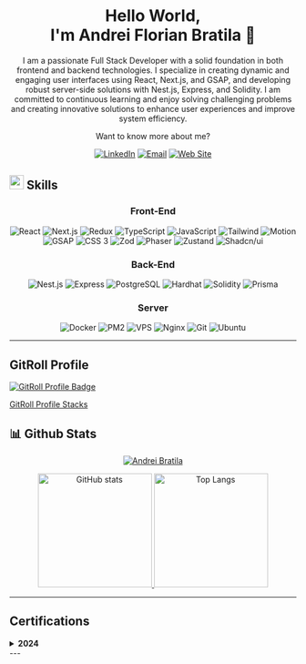 <div align="center">

# Hello World, <br> I'm Andrei Florian Bratila 👋

</div>

<div align="center">

I am a passionate Full Stack Developer with a solid foundation in both frontend and backend technologies. I specialize in creating dynamic and engaging user interfaces using React, Next.js, and GSAP, and developing robust server-side solutions with Nest.js, Express, and Solidity. I am committed to continuous learning and enjoy solving challenging problems and creating innovative solutions to enhance user experiences and improve system efficiency.

Want to know more about me?

[![LinkedIn](https://img.shields.io/badge/LinkedIn-0077B5?style=for-the-badge&logo=linkedin&logoColor=white)](https://www.linkedin.com/in/andrei-florian-bratila/)
[![Email](https://img.shields.io/badge/Email-D14836?style=for-the-badge&logo=gmail&logoColor=white)](mailto:andreiflorianbratila@gmail.com)
[![Web Site](https://img.shields.io/badge/Web-Site-37a779?style=for-the-badge&logoColor=white)](https://andreiflorianbratila.dev)

</div>

## <img src="https://media.giphy.com/media/QssGEmpkyEOhBCb7e1/giphy.gif" width="25px"> Skills

<div align="center">

### Front-End

![React](https://img.shields.io/badge/React-grey?style=for-the-badge&logo=react)
![Next.js](https://img.shields.io/badge/Next.js-grey?style=for-the-badge&logo=next.js)
![Redux](https://img.shields.io/badge/Redux-grey?style=for-the-badge&logo=redux)
![TypeScript](https://img.shields.io/badge/TypeScript-grey?style=for-the-badge&logo=typescript)
![JavaScript](https://img.shields.io/badge/JavaScript-grey?style=for-the-badge&logo=javascript)
![Tailwind](https://img.shields.io/badge/Tailwind-grey?style=for-the-badge&logo=tailwindcss)
![Motion](https://img.shields.io/badge/Motion-grey?style=for-the-badge&logo=motion)
![GSAP](https://img.shields.io/badge/GSAP-grey?style=for-the-badge&logo=gsap)
![CSS 3](https://img.shields.io/badge/CSS%203-grey?style=for-the-badge&logo=css3)
![Zod](https://img.shields.io/badge/Zod-grey?style=for-the-badge&logo=zod)
![Phaser](https://img.shields.io/badge/Phaser-grey?style=for-the-badge&logo=phaser)
![Zustand](https://img.shields.io/badge/Zustand-grey?style=for-the-badge&logo=zustand)
![Shadcn/ui](https://img.shields.io/badge/Shadcn/ui-grey?style=for-the-badge&logo=shadcn)

### Back-End

![Nest.js](https://img.shields.io/badge/Nest.js-grey?style=for-the-badge&logo=nestjs)
![Express](https://img.shields.io/badge/Express-grey?style=for-the-badge&logo=express)
![PostgreSQL](https://img.shields.io/badge/PostgreSQL-grey?style=for-the-badge&logo=postgresql)
![Hardhat](https://img.shields.io/badge/Hardhat-grey?style=for-the-badge&logo=hardhat)
![Solidity](https://img.shields.io/badge/Solidity-grey?style=for-the-badge&logo=solidity)
![Prisma](https://img.shields.io/badge/Prisma-grey?style=for-the-badge&logo=prisma)

### Server

![Docker](https://img.shields.io/badge/Docker-grey?style=for-the-badge&logo=docker)
![PM2](https://img.shields.io/badge/PM2-grey?style=for-the-badge&logo=pm2)
![VPS](https://img.shields.io/badge/VPS-grey?style=for-the-badge&logo=vps)
![Nginx](https://img.shields.io/badge/Nginx-grey?style=for-the-badge&logo=nginx)
![Git](https://img.shields.io/badge/Git-grey?style=for-the-badge&logo=git)
![Ubuntu](https://img.shields.io/badge/Ubuntu-grey?style=for-the-badge&logo=ubuntu)

</div>

---
## GitRoll Profile

<a href="https://gitroll.io/profile/uUG5yh4WITkMG3Na7MifqhvT0vvP2" target="_blank">
  <img src="https://gitroll.io/api/badges/profiles/v1/uUG5yh4WITkMG3Na7MifqhvT0vvP2?theme=light" alt="GitRoll Profile Badge"/>
</a>

[GitRoll Profile Stacks](https://gitroll.io/profile/uUG5yh4WITkMG3Na7MifqhvT0vvP2/stacks)

## 📊 Github Stats

<p align="center">
    <a href="https://github.com/AndreiBratila"><img src="https://github-profile-summary-cards.vercel.app/api/cards/profile-details?username=AndreiBratila&theme=radical" alt="Andrei Bratila"/></a>
</p>

<p align="center">
  <a href="https://github.com/AndreiBratila">
    <img src="https://github-readme-stats.vercel.app/api?username=AndreiBratila&show_icons=true&theme=radical"  height="200" alt="GitHub stats"/>
  </a>
  <a href="https://github.com/AndreiBratila">
    <img src="https://github-readme-stats.vercel.app/api/top-langs/?username=AndreiBratila&layout=compact&theme=radical" height="200"  alt="Top Langs"/>
  </a>
</p>

---

## Certifications

<details>
<summary><b>2024</b></summary>

[JavaScript Moderno: Guía para dominar el lenguaje](https://www.udemy.com/certificate/UC-a7d54d55-9b88-4cda-b2e5-6f6b996e4edc/) | Udemy  
*Horas: 20,5 horas*  
Tecnologías: JS, ESNext, DOM, Node.js, Fetch API, Promesas

[Next.js: El framework de React para producción](https://www.udemy.com/certificate/UC-1ddab3f0-2635-48ea-b27a-4f32c502d7f1/) | Udemy  
*Horas: 36,5 horas*  
Tecnologías: Next.js, React, TypeScript, SSR, ISR, SSG

[Docker: Guía práctica de uso para desarrolladores](https://www.udemy.com/certificate/UC-13e4bd2d-1806-44e2-bc67-d6a2f30d76f4/) | Udemy  
*Horas: 14 horas*  
Tecnologías: Docker, Docker CLI, Docker Compose, Dockerfiles, Kubernetes, GitHub Actions

[Bootcamp Completo: Blockchain/Web3 de cero a experto](https://www.udemy.com/certificate/UC-447ef0a0-d03d-4154-8073-1e2f717d0dae/) | Udemy  
*Horas: 42,5 horas*  
Tecnologías: Blockchain, Solidity, Ethereum, BSC, MATIC, Smart Contracts

[Game Development in JS/TS: The Complete Guide (w/ Phaser 3)](https://www.udemy.com/certificate/UC-c7b9fe67-69ca-43c1-b36c-f36a17f503aa/) | Udemy  
*Horas: 27 horas*  
Tecnologías: JavaScript, TypeScript, Phaser, HTML5, Canvas, Physics Engine

[SQL de cero: Tu guía práctica con PostgreSQL](https://www.udemy.com/certificate/UC-17421f0f-ec1e-454e-8c7c-3534fd34a719/) | Udemy  
*Horas: 16 horas*  
Tecnologías: PostgreSQL, SQL, PL/pgSQL, Docker, NeonDB, ER Diagrams

[React: De cero a experto (Hooks y MERN)](https://www.udemy.com/certificate/UC-c021dc91-d43a-4c33-a970-fc72b0fdd127/) | Udemy  
*Horas: 54 horas*  
Tecnologías: React, Hooks, Functional Components, Context API, Redux, MongoDB

[React PRO: Lleva tus bases al siguiente nivel](https://www.udemy.com/certificate/UC-ac15288a-e75a-44ec-916b-dfb103066be6/) | Udemy  
*Horas: 26,5 horas*  
Tecnologías: React, TypeScript, PWA, NPM, Storybook, Formik

[Zustand: Gestor de estado para React](https://cursos.devtalles.com/certificates/vnxzuvtwqs) | DevTalles  
*Horas: 6 horas*  
Tecnologías: Zustand, TypeScript

[TypeScript: Tu completa guía y manual de mano](https://www.udemy.com/certificate/UC-78634e0f-8726-4e87-9609-bf511642f44c/) | Udemy  
*Horas: 9 horas*  
Tecnologías: TypeScript, JavaScript

[Nest: Desarrollo backend escalable con Node](https://www.udemy.com/certificate/UC-06c4e735-1dc5-4dbd-82a3-c4268b3001c0/) | Udemy  
*Horas: 25 horas*  
Tecnologías: NestJS, TypeScript, TypeORM, MongoDB, Docker, JWT, WebSockets

[Legacy: Node: De cero a experto](https://www.udemy.com/certificate/UC-7e7b92c4-8d07-4426-9ce2-69f42b6d13c7/) | Udemy  
*Horas: 29 horas*  
Tecnologías: Node.js, JWT, Express, YARGS, REST API, Socket Server

</details>
---



